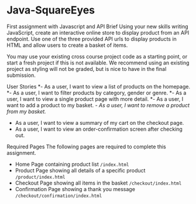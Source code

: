 # Java-SquareEyes
First assignment with Javascript and API 
Brief
Using your new skills writing JavaScript, create an interactive online store to display product from an API endpoint. Use one of the three provided API urls to display products in HTML and allow users to create a basket of items.

You may use your existing cross course project code as a starting point, or start a fresh project if this is not available. We recommend using an existing project as styling will not be graded, but is nice to have in the final submission.

User Stories
*- As a user, I want to view a list of products on the homepage.
*- As a user, I want to filter products by category, gender or genre.
*- As a user, I want to view a single product page with more detail.
*- As a user, I want to add a product to my basket.
*- As a user, I want to remove a product from my basket.*
- As a user, I want to view a summary of my cart on the checkout page.
- As a user, I want to view an order-confirmation screen after checking out.

Required Pages
The following pages are required to complete this assignment.

- Home Page containing product list `/index.html`
- Product Page showing all details of a specific product `/product/index.html`
- Checkout Page showing all items in the basket `/checkout/index.html`
- Confirmation Page showing a thank you message `/checkout/confirmation/index.html`
